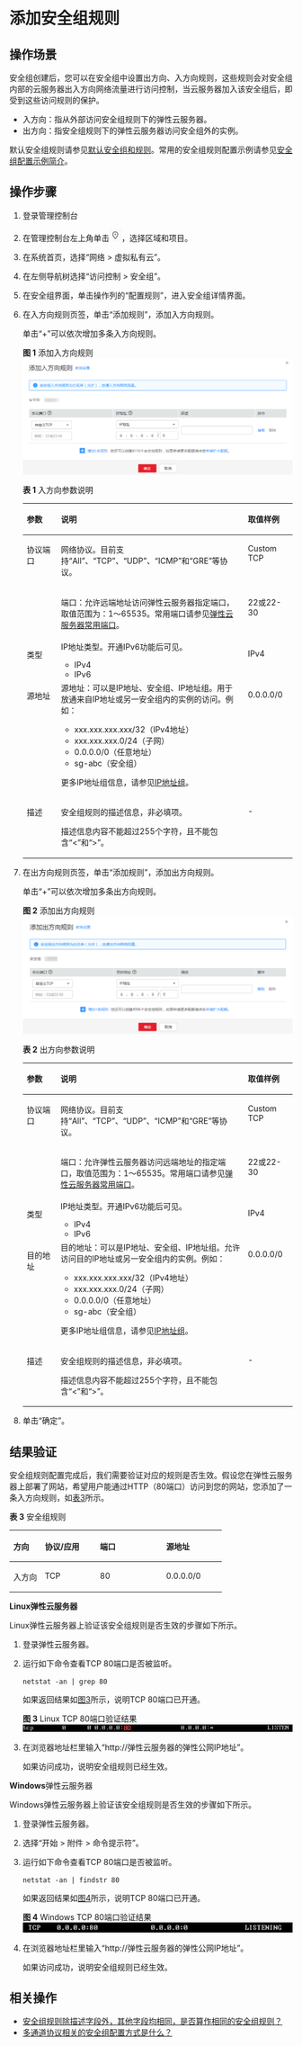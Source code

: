 # 添加安全组规则<a name="zh-cn_topic_0030969470"></a>

## 操作场景<a name="s480ea51d8f2542828c323c6c8eb50861"></a>

安全组创建后，您可以在安全组中设置出方向、入方向规则，这些规则会对安全组内部的云服务器出入方向网络流量进行访问控制，当云服务器加入该安全组后，即受到这些访问规则的保护。

-   入方向：指从外部访问安全组规则下的弹性云服务器。
-   出方向：指安全组规则下的弹性云服务器访问安全组外的实例。

默认安全组规则请参见[默认安全组和规则](https://support.huaweicloud.com/usermanual-vpc/SecurityGroup_0003.html)。常用的安全组规则配置示例请参见[安全组配置示例简介](https://support.huaweicloud.com/usermanual-vpc/zh-cn_topic_0081124350.html)。

## 操作步骤<a name="section2999103814551"></a>

1.  登录管理控制台
2.  在管理控制台左上角单击![](figures/icon-region.png)，选择区域和项目。
3.  在系统首页，选择“网络 \> 虚拟私有云”。
4.  在左侧导航树选择“访问控制 \> 安全组”。
5.  在安全组界面，单击操作列的“配置规则”，进入安全组详情界面。
6.  在入方向规则页签，单击“添加规则”，添加入方向规则。

    单击“+”可以依次增加多条入方向规则。

    **图 1**  添加入方向规则<a name="fig963631116217"></a>  
    ![](figures/添加入方向规则.png "添加入方向规则")

    **表 1**  入方向参数说明

    <a name="table111445216564"></a>
    <table><thead align="left"><tr id="row1811565205613"><th class="cellrowborder" valign="top" width="12.7%" id="mcps1.2.4.1.1"><p id="p51151452125620"><a name="p51151452125620"></a><a name="p51151452125620"></a>参数</p>
    </th>
    <th class="cellrowborder" valign="top" width="69.3%" id="mcps1.2.4.1.2"><p id="p5115552175613"><a name="p5115552175613"></a><a name="p5115552175613"></a>说明</p>
    </th>
    <th class="cellrowborder" valign="top" width="18%" id="mcps1.2.4.1.3"><p id="p711565219563"><a name="p711565219563"></a><a name="p711565219563"></a>取值样例</p>
    </th>
    </tr>
    </thead>
    <tbody><tr id="row9115105219562"><td class="cellrowborder" rowspan="2" valign="top" width="12.7%" headers="mcps1.2.4.1.1 "><p id="p151157525565"><a name="p151157525565"></a><a name="p151157525565"></a>协议端口</p>
    <p id="p3510193211510"><a name="p3510193211510"></a><a name="p3510193211510"></a></p>
    </td>
    <td class="cellrowborder" valign="top" width="69.3%" headers="mcps1.2.4.1.2 "><p id="p1711515526562"><a name="p1711515526562"></a><a name="p1711515526562"></a>网络协议。目前支持“All”、“TCP”、“UDP”、“ICMP”和“GRE”等协议。</p>
    </td>
    <td class="cellrowborder" valign="top" width="18%" headers="mcps1.2.4.1.3 "><p id="p193908441914"><a name="p193908441914"></a><a name="p193908441914"></a>Custom TCP</p>
    </td>
    </tr>
    <tr id="row6510532121511"><td class="cellrowborder" valign="top" headers="mcps1.2.4.1.1 "><p id="p4115175245613"><a name="p4115175245613"></a><a name="p4115175245613"></a>端口：允许远端地址访问弹性云服务器指定端口，取值范围为：1～65535。常用端口请参见<a href="https://support.huaweicloud.com/usermanual-vpc/SecurityGroup_0002.html" target="_blank" rel="noopener noreferrer">弹性云服务器常用端口</a>。</p>
    </td>
    <td class="cellrowborder" valign="top" headers="mcps1.2.4.1.2 "><p id="p1551023251511"><a name="p1551023251511"></a><a name="p1551023251511"></a>22或22-30</p>
    </td>
    </tr>
    <tr id="row1726912412166"><td class="cellrowborder" valign="top" width="12.7%" headers="mcps1.2.4.1.1 "><p id="p1826920421620"><a name="p1826920421620"></a><a name="p1826920421620"></a>类型</p>
    </td>
    <td class="cellrowborder" valign="top" width="69.3%" headers="mcps1.2.4.1.2 "><div class="p" id="p1426910441613"><a name="p1426910441613"></a><a name="p1426910441613"></a>IP地址类型。开通IPv6功能后可见。<a name="ul15119151171711"></a><a name="ul15119151171711"></a><ul id="ul15119151171711"><li>IPv4</li><li>IPv6</li></ul>
    </div>
    </td>
    <td class="cellrowborder" valign="top" width="18%" headers="mcps1.2.4.1.3 "><p id="p848952751718"><a name="p848952751718"></a><a name="p848952751718"></a>IPv4</p>
    </td>
    </tr>
    <tr id="row511615528561"><td class="cellrowborder" valign="top" width="12.7%" headers="mcps1.2.4.1.1 "><p id="p86899991813"><a name="p86899991813"></a><a name="p86899991813"></a>源地址</p>
    </td>
    <td class="cellrowborder" valign="top" width="69.3%" headers="mcps1.2.4.1.2 "><div class="p" id="p18116175212564"><a name="p18116175212564"></a><a name="p18116175212564"></a>源地址：可以是IP地址、安全组、IP地址组。用于放通来自IP地址或另一安全组内的实例的访问。例如：<a name="ul12116352195619"></a><a name="ul12116352195619"></a><ul id="ul12116352195619"><li>xxx.xxx.xxx.xxx/32（IPv4地址）</li><li>xxx.xxx.xxx.0/24（子网）</li><li>0.0.0.0/0（任意地址）</li><li>sg-abc（安全组）</li></ul>
    </div>
    <p id="p19481656542"><a name="p19481656542"></a><a name="p19481656542"></a>更多IP地址组信息，请参见<a href="IP地址组.md">IP地址组</a>。</p>
    </td>
    <td class="cellrowborder" valign="top" width="18%" headers="mcps1.2.4.1.3 "><p id="p611613524569"><a name="p611613524569"></a><a name="p611613524569"></a>0.0.0.0/0</p>
    </td>
    </tr>
    <tr id="row111615525565"><td class="cellrowborder" valign="top" width="12.7%" headers="mcps1.2.4.1.1 "><p id="p1711655217565"><a name="p1711655217565"></a><a name="p1711655217565"></a>描述</p>
    </td>
    <td class="cellrowborder" valign="top" width="69.3%" headers="mcps1.2.4.1.2 "><p id="p1211611525564"><a name="p1211611525564"></a><a name="p1211611525564"></a>安全组规则的描述信息，非必填项。</p>
    <p id="p6116175225613"><a name="p6116175225613"></a><a name="p6116175225613"></a>描述信息内容不能超过255个字符，且不能包含“&lt;”和“&gt;”。</p>
    </td>
    <td class="cellrowborder" valign="top" width="18%" headers="mcps1.2.4.1.3 "><p id="p3116115216568"><a name="p3116115216568"></a><a name="p3116115216568"></a>-</p>
    </td>
    </tr>
    </tbody>
    </table>

7.  在出方向规则页签，单击“添加规则”，添加出方向规则。

    单击“+”可以依次增加多条出方向规则。

    **图 2**  添加出方向规则<a name="fig4319183518281"></a>  
    ![](figures/添加出方向规则.png "添加出方向规则")

    **表 2**  出方向参数说明

    <a name="table0614192319232"></a>
    <table><thead align="left"><tr id="row19614623202312"><th class="cellrowborder" valign="top" width="12.55%" id="mcps1.2.4.1.1"><p id="p361592319230"><a name="p361592319230"></a><a name="p361592319230"></a>参数</p>
    </th>
    <th class="cellrowborder" valign="top" width="69.45%" id="mcps1.2.4.1.2"><p id="p1961514231232"><a name="p1961514231232"></a><a name="p1961514231232"></a>说明</p>
    </th>
    <th class="cellrowborder" valign="top" width="18%" id="mcps1.2.4.1.3"><p id="p1061552372311"><a name="p1061552372311"></a><a name="p1061552372311"></a>取值样例</p>
    </th>
    </tr>
    </thead>
    <tbody><tr id="row76161523132311"><td class="cellrowborder" rowspan="2" valign="top" width="12.55%" headers="mcps1.2.4.1.1 "><p id="p1761652313238"><a name="p1761652313238"></a><a name="p1761652313238"></a>协议端口</p>
    <p id="p4616323182310"><a name="p4616323182310"></a><a name="p4616323182310"></a></p>
    </td>
    <td class="cellrowborder" valign="top" width="69.45%" headers="mcps1.2.4.1.2 "><p id="p1461632352313"><a name="p1461632352313"></a><a name="p1461632352313"></a>网络协议。目前支持“All”、“TCP”、“UDP”、“ICMP”和“GRE”等协议。</p>
    </td>
    <td class="cellrowborder" valign="top" width="18%" headers="mcps1.2.4.1.3 "><p id="p157082238193"><a name="p157082238193"></a><a name="p157082238193"></a>Custom TCP</p>
    </td>
    </tr>
    <tr id="row5616723112313"><td class="cellrowborder" valign="top" headers="mcps1.2.4.1.1 "><p id="p761613239235"><a name="p761613239235"></a><a name="p761613239235"></a>端口：允许弹性云服务器访问远端地址的指定端口，取值范围为：1～65535。常用端口请参见<a href="https://support.huaweicloud.com/usermanual-vpc/SecurityGroup_0002.html" target="_blank" rel="noopener noreferrer">弹性云服务器常用端口</a>。</p>
    </td>
    <td class="cellrowborder" valign="top" headers="mcps1.2.4.1.2 "><p id="p12616182311235"><a name="p12616182311235"></a><a name="p12616182311235"></a>22或22-30</p>
    </td>
    </tr>
    <tr id="row86161423202313"><td class="cellrowborder" valign="top" width="12.55%" headers="mcps1.2.4.1.1 "><p id="p12616122316237"><a name="p12616122316237"></a><a name="p12616122316237"></a>类型</p>
    </td>
    <td class="cellrowborder" valign="top" width="69.45%" headers="mcps1.2.4.1.2 "><div class="p" id="p1261622319232"><a name="p1261622319232"></a><a name="p1261622319232"></a>IP地址类型。开通IPv6功能后可见。<a name="ul3617202310239"></a><a name="ul3617202310239"></a><ul id="ul3617202310239"><li>IPv4</li><li>IPv6</li></ul>
    </div>
    </td>
    <td class="cellrowborder" valign="top" width="18%" headers="mcps1.2.4.1.3 "><p id="p186177239234"><a name="p186177239234"></a><a name="p186177239234"></a>IPv4</p>
    </td>
    </tr>
    <tr id="row2617112315232"><td class="cellrowborder" valign="top" width="12.55%" headers="mcps1.2.4.1.1 "><p id="p15617623172315"><a name="p15617623172315"></a><a name="p15617623172315"></a>目的地址</p>
    </td>
    <td class="cellrowborder" valign="top" width="69.45%" headers="mcps1.2.4.1.2 "><div class="p" id="p196171823152315"><a name="p196171823152315"></a><a name="p196171823152315"></a>目的地址：可以是IP地址、安全组、IP地址组。允许访问目的IP地址或另一安全组内的实例。例如：<a name="ul16177237233"></a><a name="ul16177237233"></a><ul id="ul16177237233"><li>xxx.xxx.xxx.xxx/32（IPv4地址）</li><li>xxx.xxx.xxx.0/24（子网）</li><li>0.0.0.0/0（任意地址）</li><li>sg-abc（安全组）</li></ul>
    </div>
    <p id="p8286143314117"><a name="p8286143314117"></a><a name="p8286143314117"></a>更多IP地址组信息，请参见<a href="IP地址组.md">IP地址组</a>。</p>
    </td>
    <td class="cellrowborder" valign="top" width="18%" headers="mcps1.2.4.1.3 "><p id="p4617102352310"><a name="p4617102352310"></a><a name="p4617102352310"></a>0.0.0.0/0</p>
    </td>
    </tr>
    <tr id="row196181723162317"><td class="cellrowborder" valign="top" width="12.55%" headers="mcps1.2.4.1.1 "><p id="p2061811237237"><a name="p2061811237237"></a><a name="p2061811237237"></a>描述</p>
    </td>
    <td class="cellrowborder" valign="top" width="69.45%" headers="mcps1.2.4.1.2 "><p id="p0618182392312"><a name="p0618182392312"></a><a name="p0618182392312"></a>安全组规则的描述信息，非必填项。</p>
    <p id="p16618823192317"><a name="p16618823192317"></a><a name="p16618823192317"></a>描述信息内容不能超过255个字符，且不能包含“&lt;”和“&gt;”。</p>
    </td>
    <td class="cellrowborder" valign="top" width="18%" headers="mcps1.2.4.1.3 "><p id="p20618623202311"><a name="p20618623202311"></a><a name="p20618623202311"></a>-</p>
    </td>
    </tr>
    </tbody>
    </table>

8.  单击“确定”。

## 结果验证<a name="section727012251453"></a>

安全组规则配置完成后，我们需要验证对应的规则是否生效。假设您在弹性云服务器上部署了网站，希望用户能通过HTTP（80端口）访问到您的网站，您添加了一条入方向规则，如[表3](#table30323767195135)所示。

**表 3**  安全组规则

<a name="table30323767195135"></a>
<table><thead align="left"><tr id="row15770184195135"><th class="cellrowborder" valign="top" width="14.821482148214821%" id="mcps1.2.5.1.1"><p id="p53423553195135"><a name="p53423553195135"></a><a name="p53423553195135"></a>方向</p>
</th>
<th class="cellrowborder" valign="top" width="25.962596259625965%" id="mcps1.2.5.1.2"><p id="p2316559195135"><a name="p2316559195135"></a><a name="p2316559195135"></a>协议/应用</p>
</th>
<th class="cellrowborder" valign="top" width="31.203120312031203%" id="mcps1.2.5.1.3"><p id="p32340552195135"><a name="p32340552195135"></a><a name="p32340552195135"></a>端口</p>
</th>
<th class="cellrowborder" valign="top" width="28.012801280128013%" id="mcps1.2.5.1.4"><p id="p2339084195135"><a name="p2339084195135"></a><a name="p2339084195135"></a>源地址</p>
</th>
</tr>
</thead>
<tbody><tr id="row55248116195135"><td class="cellrowborder" valign="top" width="14.821482148214821%" headers="mcps1.2.5.1.1 "><p id="p27918930195135"><a name="p27918930195135"></a><a name="p27918930195135"></a>入方向</p>
</td>
<td class="cellrowborder" valign="top" width="25.962596259625965%" headers="mcps1.2.5.1.2 "><p id="p45912425195135"><a name="p45912425195135"></a><a name="p45912425195135"></a>TCP</p>
</td>
<td class="cellrowborder" valign="top" width="31.203120312031203%" headers="mcps1.2.5.1.3 "><p id="p46840856195135"><a name="p46840856195135"></a><a name="p46840856195135"></a>80</p>
</td>
<td class="cellrowborder" valign="top" width="28.012801280128013%" headers="mcps1.2.5.1.4 "><p id="p36012962195135"><a name="p36012962195135"></a><a name="p36012962195135"></a>0.0.0.0/0</p>
</td>
</tr>
</tbody>
</table>

**Linux弹性云服务器**

Linux弹性云服务器上验证该安全组规则是否生效的步骤如下所示。

1.  登录弹性云服务器。
2.  运行如下命令查看TCP 80端口是否被监听。

    ```
    netstat -an | grep 80
    ```

    如果返回结果如[图3](#fig783561113312)所示，说明TCP 80端口已开通。

    **图 3**  Linux TCP 80端口验证结果<a name="fig783561113312"></a>  
    ![](figures/Linux-TCP-80端口验证结果.png "Linux-TCP-80端口验证结果")

3.  在浏览器地址栏里输入“http://弹性云服务器的弹性公网IP地址”。

    如果访问成功，说明安全组规则已经生效。


**Windows**弹性云服务器

Windows弹性云服务器上验证该安全组规则是否生效的步骤如下所示。

1.  登录弹性云服务器。
2.  选择“开始 \> 附件 \> 命令提示符”。
3.  运行如下命令查看TCP 80端口是否被监听。

    ```
    netstat -an | findstr 80
    ```

    如果返回结果如[图4](#fig937451791814)所示，说明TCP 80端口已开通。

    **图 4**  Windows TCP 80端口验证结果<a name="fig937451791814"></a>  
    ![](figures/Windows-TCP-80端口验证结果.png "Windows-TCP-80端口验证结果")

4.  在浏览器地址栏里输入“http://弹性云服务器的弹性公网IP地址”。

    如果访问成功，说明安全组规则已经生效。


## 相关操作<a name="section1080061174720"></a>

-   [安全组规则除描述字段外，其他字段均相同，是否算作相同的安全组规则？](https://support.huaweicloud.com/vpc_faq/faq_security_0004.html)
-   [多通道协议相关的安全组配置方式是什么？](https://support.huaweicloud.com/vpc_faq/vpc_faq_0059.html)

